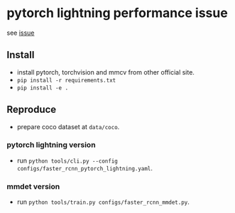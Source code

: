 # pytorch lightning performance issue

see [issue](https://github.com/PyTorchLightning/pytorch-lightning/issues/12115)

## Install

- install pytorch, torchvision and mmcv from other official site.
- `pip install -r requirements.txt`
- `pip install -e .`

## Reproduce

- prepare coco dataset at `data/coco`.

### pytorch lightning version
- run `python tools/cli.py --config configs/faster_rcnn_pytorch_lightning.yaml`.

### mmdet version
- run `python tools/train.py configs/faster_rcnn_mmdet.py`.
